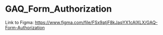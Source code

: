 # GAQ_Form_Authorization

Link to Figma: https://www.figma.com/file/FSx9atjF8kJaqYX1cAlXLX/GAQ-Form-Authorization
